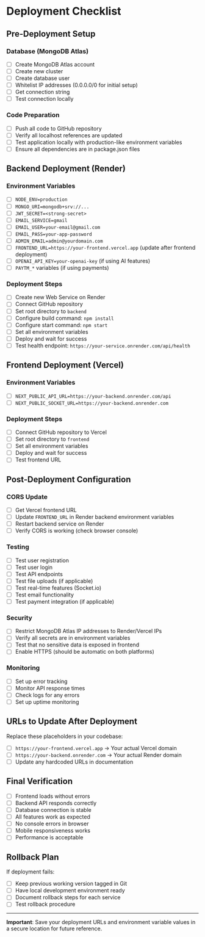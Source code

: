 # Deployment Checklist

## Pre-Deployment Setup

### Database (MongoDB Atlas)
- [ ] Create MongoDB Atlas account
- [ ] Create new cluster
- [ ] Create database user
- [ ] Whitelist IP addresses (0.0.0.0/0 for initial setup)
- [ ] Get connection string
- [ ] Test connection locally

### Code Preparation
- [ ] Push all code to GitHub repository
- [ ] Verify all localhost references are updated
- [ ] Test application locally with production-like environment variables
- [ ] Ensure all dependencies are in package.json files

## Backend Deployment (Render)

### Environment Variables
- [ ] `NODE_ENV=production`
- [ ] `MONGO_URI=mongodb+srv://...`
- [ ] `JWT_SECRET=<strong-secret>`
- [ ] `EMAIL_SERVICE=gmail`
- [ ] `EMAIL_USER=your-email@gmail.com`
- [ ] `EMAIL_PASS=your-app-password`
- [ ] `ADMIN_EMAIL=admin@yourdomain.com`
- [ ] `FRONTEND_URL=https://your-frontend.vercel.app` (update after frontend deployment)
- [ ] `OPENAI_API_KEY=your-openai-key` (if using AI features)
- [ ] `PAYTM_*` variables (if using payments)

### Deployment Steps
- [ ] Create new Web Service on Render
- [ ] Connect GitHub repository
- [ ] Set root directory to `backend`
- [ ] Configure build command: `npm install`
- [ ] Configure start command: `npm start`
- [ ] Set all environment variables
- [ ] Deploy and wait for success
- [ ] Test health endpoint: `https://your-service.onrender.com/api/health`

## Frontend Deployment (Vercel)

### Environment Variables
- [ ] `NEXT_PUBLIC_API_URL=https://your-backend.onrender.com/api`
- [ ] `NEXT_PUBLIC_SOCKET_URL=https://your-backend.onrender.com`

### Deployment Steps
- [ ] Connect GitHub repository to Vercel
- [ ] Set root directory to `frontend`
- [ ] Set all environment variables
- [ ] Deploy and wait for success
- [ ] Test frontend URL

## Post-Deployment Configuration

### CORS Update
- [ ] Get Vercel frontend URL
- [ ] Update `FRONTEND_URL` in Render backend environment variables
- [ ] Restart backend service on Render
- [ ] Verify CORS is working (check browser console)

### Testing
- [ ] Test user registration
- [ ] Test user login
- [ ] Test API endpoints
- [ ] Test file uploads (if applicable)
- [ ] Test real-time features (Socket.io)
- [ ] Test email functionality
- [ ] Test payment integration (if applicable)

### Security
- [ ] Restrict MongoDB Atlas IP addresses to Render/Vercel IPs
- [ ] Verify all secrets are in environment variables
- [ ] Test that no sensitive data is exposed in frontend
- [ ] Enable HTTPS (should be automatic on both platforms)

### Monitoring
- [ ] Set up error tracking
- [ ] Monitor API response times
- [ ] Check logs for any errors
- [ ] Set up uptime monitoring

## URLs to Update After Deployment

Replace these placeholders in your codebase:
- [ ] `https://your-frontend.vercel.app` → Your actual Vercel domain
- [ ] `https://your-backend.onrender.com` → Your actual Render domain
- [ ] Update any hardcoded URLs in documentation

## Final Verification

- [ ] Frontend loads without errors
- [ ] Backend API responds correctly
- [ ] Database connection is stable
- [ ] All features work as expected
- [ ] No console errors in browser
- [ ] Mobile responsiveness works
- [ ] Performance is acceptable

## Rollback Plan

If deployment fails:
- [ ] Keep previous working version tagged in Git
- [ ] Have local development environment ready
- [ ] Document rollback steps for each service
- [ ] Test rollback procedure

---

**Important**: Save your deployment URLs and environment variable values in a secure location for future reference.
